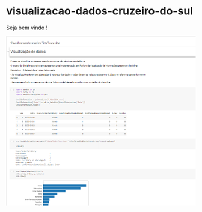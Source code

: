 # visualizacao-dados-cruzeiro-do-sul

Seja bem vindo !

<img src="https://github.com/AlexcastroDev/visualizacao-dados-cruzeiro-do-sul/blob/main/apresentacao.PNG">